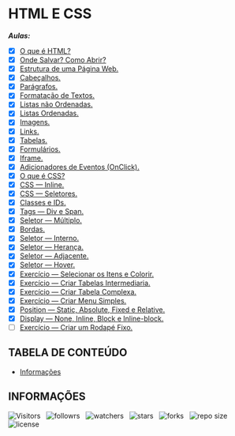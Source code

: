 <!-- TITLE -->
# HTML E CSS

***Aulas:***

- [x] [O que é HTML?](https://github.com/Devsgeeknerd/o-que-e-html)
- [x] [Onde Salvar? Como Abrir?](https://github.com/Devsgeeknerd/onde-salvar-como-abrir)
- [x] [Estrutura de uma Página Web.](https://github.com/Devsgeeknerd/estrutura-de-uma-pagina-web)
- [x] [Cabeçalhos.](https://github.com/Devsgeeknerd/cabecalho)
- [x] [Parágrafos.](https://github.com/Devsgeeknerd/paragrafos)
- [x] [Formatação de Textos.](https://github.com/Devsgeeknerd/formatacao-de-textos)
- [x] [Listas não Ordenadas.](https://github.com/Devsgeeknerd/lis-nao-ord-zp)
- [x] [Listas Ordenadas.](https://github.com/Devsgeeknerd/lis-ord-zp)
- [x] [Imagens.](https://github.com/Devsgeeknerd/img-zp)
- [x] [Links.](https://github.com/Devsgeeknerd/links-zp)
- [x] [Tabelas.](https://github.com/Devsgeeknerd/tabelas-zp)
- [x] [Formulários.](https://github.com/Devsgeeknerd/formulario-zp)
- [x] [Iframe.](https://github.com/Devsgeeknerd/iframe-zp)
- [x] [Adicionadores de Eventos (OnClick).](https://github.com/Devsgeeknerd/adc-eve-zp)
- [x] [O que é CSS?](https://github.com/Devsgeeknerd/o-que-e-css-zp)
- [x] [CSS — Inline.](https://github.com/Devsgeeknerd/css-inline-zp)
- [x] [CSS — Seletores.](https://github.com/Devsgeeknerd/css-seletores-zp)
- [x] [Classes e IDs.](https://github.com/Devsgeeknerd/classes-e-ids-zp)
- [x] [Tags — Div e Span.](https://github.com/Devsgeeknerd/tags-div-span-zp)
- [x] [Seletor — Múltiplo.](https://github.com/Devsgeeknerd/seletor-multiplo-zp)
- [x] [Bordas.](https://github.com/Devsgeeknerd/bordas-zp)
- [x] [Seletor — Interno.](https://github.com/Devsgeeknerd/seletor-interno-zp)
- [x] [Seletor — Herança.](https://github.com/Devsgeeknerd/sel-her)
- [x] [Seletor — Adjacente.](https://github.com/Devsgeeknerd/sel-adj)
- [x] [Seletor — Hover.](https://github.com/Devsgeeknerd/sel-hov)
- [x] [Exercício — Selecionar os Itens e Colorir.](https://github.com/Devsgeeknerd/exe-sel-ite-col)
- [x] [Exercício — Criar Tabelas Intermediaria.](https://github.com/Devsgeeknerd/exe-cri-tab-int)
- [x] [Exercício — Criar Tabela Complexa.](https://github.com/Devsgeeknerd/exe-cri-tab-com)
- [x] [Exercício — Criar Menu Simples.](https://github.com/Devsgeeknerd/exe-cri-men-sim)
- [x] [Position — Static, Absolute, Fixed e Relative.](https://github.com/Devsgeeknerd/pos-sta-abs-fix-rel)
- [x] [Display — None, Inline, Block e Inline-block.](https://github.com/Devsgeeknerd/dis-non-inl-blo)
- [ ] [Exercício — Criar um Rodapé Fixo.](https://github.com/Devsgeeknerd/exe-cri-um-rod-fix)
<!-- - [ ] Criando um Menu do Jeito Certo. -->
<!-- - [ ] Exercício — Criar um Menu com DropDown. -->
<!-- - [ ] Formatação de Texto. -->
<!-- - [ ] Box Model. -->
<!-- - [ ] Elementos Flutuantes. -->
<!-- - [ ] Elementos Inline, Block e Inline-block. -->
<!-- - [ ] Formatando Links. -->
<!-- - [ ] Photoshop — Introdução. -->
<!-- - [ ] Photoshop — Criando Documento. -->
<!-- - [ ] Photoshop — Cortando Layout. -->
<!-- - [ ] Photoshop — Salvando Imagens. -->
<!-- - [ ] Photoshop — Transformando Imagem em HTML (Parte 1). -->
<!-- - [ ] Photoshop — Transformando Imagem em HTML (Parte 2). -->

<!-- TABLE OF CONTENTS -->
## TABELA DE CONTEÚDO

<!-- - [Vista por cima](#vista-por-cima) -->
<!--  - [Foto da tela](#foto-da-tela) -->
<!--  - [Links](#links) -->
<!-- - [Meu processo](#meu-processo) -->
<!--  - [Contruido com](#construido-com) -->
<!--  - [O que aprendi](#o-que-aprendi) -->
<!--  - [Desenvolvimento contínuo](#desenvolvimento-contínuo) -->
<!--  - [Recusos úteis](#recursos-úteis) -->
<!-- - [Autor](#autor) -->
<!-- - [Agradecimentos](#agradecimentos) -->
- [Informações](#informações)

<!-- OVERVIEW -->
<!-- ## VISTA POR CIMA -->

<!-- SCREENSHOT -->
<!-- ### FOTO DA TELA -->

<!-- LINKS -->
<!-- ### LINKS -->

<!-- MY PROCESS -->
<!-- ## MEU PROCESSO -->

<!-- BUILT WITH -->
<!-- ### CONSTRUIDO COM -->

<!-- WHAT I LEARNED -->
<!-- ### O QUE APRENDI -->

<!-- CONTINUED DEVELOPMENT -->
<!-- ### DESENVOLVIMENTO CONTÍNUO -->

<!-- USEFUL RESOURCES -->
<!-- ### RECURSOS ÚTEIS -->

<!-- AUTHOR -->
<!-- ## AUTOR -->

<!-- ACKNOWLEDGMENTS -->
<!-- ## AGRADECIMENTOS -->

<!-- INFORMATION -->
## INFORMAÇÕES

![Visitors](https://api.visitorbadge.io/api/visitors?path=Devsgeeknerd%2F&html-e-css-front-end-zplabel=Visitantes&labelColor=%23f9e64f&countColor=%23008000&style=plastic "Total de Visitas")
&nbsp;
![followrs](https://img.shields.io/github/followers/Devsgeeknerd?style=plastic&label=SEGUIDORES&labelColor=f9e64f "Total de Seguidores")
&nbsp;
![watchers](https://img.shields.io/github/watchers/Devsgeeknerd/html-e-css-front-end-zp?style=plastic&label=OBSERVADORES&labelColor=f9e64f "Total de Observadores")
&nbsp;
![stars](https://img.shields.io/github/stars/Devsgeeknerd/html-e-css-front-end-zp?style=plastic&label=ESTRELAS&labelColor=f9e64f "Total de Estrelas Recebidas")
&nbsp;
![forks](https://img.shields.io/github/forks/Devsgeeknerd/html-e-css-front-end-zp?style=plastic&label=BIFURCAÇÕES&labelColor=f9e64f "Total de Bifurcações")
&nbsp;
![repo size](https://img.shields.io/github/repo-size/Devsgeeknerd/html-e-css-front-end-zp?style=plastic&label=TAMANHO&labelColor=f9e64f "Tamanho do Repositório")
&nbsp;
![license](https://img.shields.io/github/license/Devsgeeknerd/html-e-css-front-end-zp?style=plastic&label=LICENÇA&labelColor=f9e64f "Licença do Repositório")
